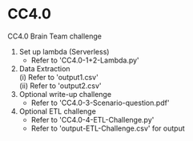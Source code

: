 # CC4.0
CC4.0 Brain Team challenge  
1. Set up lambda (Serverless)  
    - Refer to 'CC4.0-1+2-Lambda.py'  
2. Data Extraction    
    (i)  Refer to 'output1.csv'  
    (ii) Refer to 'output2.csv'  
3. Optional write-up challenge
    - Refer to 'CC4.0-3-Scenario-question.pdf'  
4. Optional ETL challenge  
    - Refer to 'CC4.0-4-ETL-Challenge.py'
    - Refer to 'output-ETL-Challenge.csv' for output
